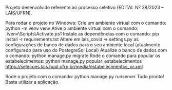 Projeto desenvolvido referente ao processo seletivo (EDITAL Nº 28/2023 – LAIS/UFRN).

Para rodar o projeto no Windows:
Crie um ambiente virtual com o comando: python -m venv venv
Ative o ambiente virtual com o comando: .\venv\Scripts\Activate.ps1
Instale as dependências com o comando: pip install -r  requirements.txt
Altere em lais_covid => settings.py as configurações de banco de dados para o seu ambiente local (atualmente configurado para uso do PostegreSql Local)
Atualize o banco de dados com o comando: python manage.py migrate
Rode o comando para popular os estabelecimentos: 
python manage.py popular_estabelecimentos https://selecoes.lais.huol.ufrn.br/media/estabelecimentos_pr.xml

Rode o projeto com o comando: python manage.py runserver
Tudo pronto! Basta utilizar a aplicação.